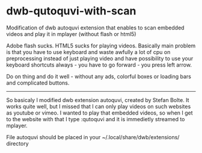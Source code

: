 dwb-qutoquvi-with-scan
======================

Modification of dwb autoquvi extension that enables to scan embedded videos and play it in mplayer (without flash or html5)


Adobe flash sucks. HTML5 sucks for playing videos. Basically main problem is that you have to use
keyboard and waste awfully a lot of cpu on preprocessing instead of just playing video and 
have possibility to use your keyboard shortcuts always - you have to go forward - you press left arrow.

Do on thing and do it well - without any ads, colorful boxes or loading bars and complicated buttons.

***

So basicaly I modified dwb extension autoquvi, created by Stefan Bolte. It works quite well, but I missed
that I can only play videos on such websites as youtube or vimeo. I wanted to play that  embedded videos,
so when I get to the website with that I type :qutoquvi and it is immedietly streamed to mplayer. 

File autoquvi should be placed in your ~/.local/share/dwb/extensions/ directory

